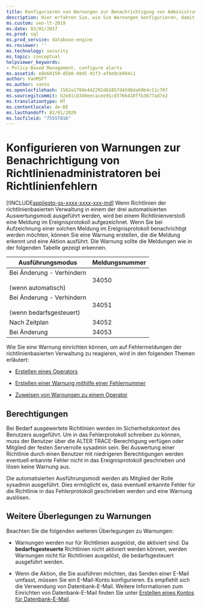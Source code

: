 ```yaml
---
title: Konfigurieren von Warnungen zur Benachrichtigung von Administratoren bei Richtlinienfehlern
description: Hier erfahren Sie, wie Sie Warnungen konfigurieren, damit Richtlinienadministratoren benachrichtigt werden, wenn die Richtlinienauswertung einer SQL Server-Instanz fehlschlägt.
ms.custom: seo-lt-2019
ms.date: 03/01/2017
ms.prod: sql
ms.prod_service: database-engine
ms.reviewer: ''
ms.technology: security
ms.topic: conceptual
helpviewer_keywords:
- Policy-Based Management, configure alerts
ms.assetid: e8e60159-d5b0-49d5-91f3-af8e9cb994c1
author: VanMSFT
ms.author: vanto
ms.openlocfilehash: 1562a1799e442292d61857d4598da69b4c11c70f
ms.sourcegitcommit: b2e81cb349eecacee91cd3766410ffb3677ad7e2
ms.translationtype: HT
ms.contentlocale: de-DE
ms.lasthandoff: 02/01/2020
ms.locfileid: "75557816"
---
```

# <a name="configure-alerts-to-notify-policy-administrators-of-policy-failures"></a>Konfigurieren von Warnungen zur Benachrichtigung von Richtlinienadministratoren bei Richtlinienfehlern
[!INCLUDE[appliesto-ss-xxxx-xxxx-xxx-md](../../includes/appliesto-ss-xxxx-xxxx-xxx-md.md)]
  Wenn Richtlinien der richtlinienbasierten Verwaltung in einem der drei automatisierten Auswertungsmodi ausgeführt werden, wird bei einem Richtlinienverstoß eine Meldung im Ereignisprotokoll aufgezeichnet. Wenn Sie bei Aufzeichnung einer solchen Meldung im Ereignisprotokoll benachrichtigt werden möchten, können Sie eine Warnung erstellen, die die Meldung erkennt und eine Aktion ausführt. Die Warnung sollte die Meldungen wie in der folgenden Tabelle gezeigt erkennen.  
  
|Ausführungsmodus|Meldungsnummer|  
|--------------------|--------------------|  
|Bei Änderung - Verhindern<br /><br /> (wenn automatisch)|34050|  
|Bei Änderung - Verhindern<br /><br /> (wenn bedarfsgesteuert)|34051|  
|Nach Zeitplan|34052|  
|Bei Änderung|34053|  
  
 Wie Sie eine Warnung einrichten können, um auf Fehlermeldungen der richtlinienbasierten Verwaltung zu reagieren, wird in den folgenden Themen erläutert:  
  
-   [Erstellen eines Operators](../../ssms/agent/create-an-operator.md)  
  
-   [Erstellen einer Warnung mithilfe einer Fehlernummer](../../ssms/agent/create-an-alert-using-an-error-number.md)  
  
-   [Zuweisen von Warnungen zu einem Operator](../../ssms/agent/assign-alerts-to-an-operator.md)  
  
## <a name="permissions"></a>Berechtigungen  
 Bei Bedarf ausgewertete Richtlinien werden im Sicherheitskontext des Benutzers ausgeführt. Um in das Fehlerprotokoll schreiben zu können, muss der Benutzer über die ALTER TRACE-Berechtigung verfügen oder Mitglied der festen Serverrolle sysadmin sein. Bei Auswertung einer Richtlinie durch einen Benutzer mit niedrigeren Berechtigungen werden eventuell erkannte Fehler nicht in das Ereignisprotokoll geschrieben und lösen keine Warnung aus.  
  
 Die automatisierten Ausführungsmodi werden als Mitglied der Rolle sysadmin ausgeführt. Dies ermöglicht es, dass eventuell erkannte Fehler für die Richtlinie in das Fehlerprotokoll geschrieben werden und eine Warnung auslösen.  
  
## <a name="additional-considerations-about-alerts"></a>Weitere Überlegungen zu Warnungen  
 Beachten Sie die folgenden weiteren Überlegungen zu Warnungen:  
  
-   Warnungen werden nur für Richtlinien ausgelöst, die aktiviert sind. Da **bedarfsgesteuerte** Richtlinien nicht aktiviert werden können, werden Warnungen nicht für Richtlinien ausgelöst, die bedarfsgesteuert ausgeführt werden.  
  
-   Wenn die Aktion, die Sie ausführen möchten, das Senden einer E-Mail umfasst, müssen Sie ein E-Mail-Konto konfigurieren. Es empfiehlt sich die Verwendung von Datenbank-E-Mail. Weitere Informationen zum Einrichten von Datenbank-E-Mail finden Sie unter [Erstellen eines Kontos für Datenbank-E-Mail](../../relational-databases/database-mail/create-a-database-mail-account.md).  
  
  
